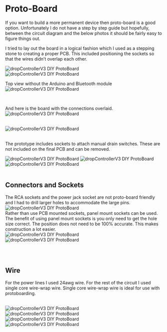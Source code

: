 

# Proto-Board
If you want to build a more permanent device then proto-board is a good option. Unfortunately I do not have a step by step guide but hopefully, between the circuit diagram and the below photos it should be fairly easy to figure things out.

I tried to lay out the board in a logical fashion which I used as a stepping stone to creating a proper PCB. This included positioning the sockets so that the wires didn’t overlap each other.


<img src="imgs/dropControllerV3_DIY_ProtoBoard_001.jpg" alt="dropControllerV3 DIY ProtoBoard" >

<br>

<img src="imgs/dropControllerV3_DIY_ProtoBoard_002_Back.jpg" alt="dropControllerV3 DIY ProtoBoard" >

<br>

Top view without the Arduino and Bluetooth module
<img src="imgs/dropControllerV3_DIY_ProtoBoard_003_NoArduino.jpg" alt="dropControllerV3 DIY ProtoBoard" >

<br>

And here is the board with the connections overlaid.
<img src="imgs/dropControllerV3_DIY_ProtoBoard_004.jpg" alt="dropControllerV3 DIY ProtoBoard" >

<br>

<img src="imgs/dropControllerV3_DIY_ProtoBoard_004_Overlay_Back.jpg" alt="dropControllerV3 DIY ProtoBoard" >

<br>
<br>

The prototype includes sockets to attach manual drain switches. These are not included on the final PCB and can be removed.

<img src="imgs/dropControllerV3_DIY_ProtoBoard_005_SwitchSockets.jpg" alt="dropControllerV3 DIY ProtoBoard" >

<img src="imgs/dropControllerV3_DIY_ProtoBoard_006_Switches.jpg" alt="dropControllerV3 DIY ProtoBoard" >

<img src="imgs/dropControllerV3_DIY_ProtoBoard_007_SwitchesBack.jpg" alt="dropControllerV3 DIY ProtoBoard" >

<br>
<br>

## Connectors and Sockets
The RCA sockets and the power jack socket are not proto-board friendly and I had to drill larger holes to accommodate the large pins.
<img src="imgs/dropControllerV3_DIY_ProtoBoard_008_RCA-Sockets.jpg" alt="dropControllerV3 DIY ProtoBoard" >
<br>
Rather than use PCB mounted sockets, panel mount sockets can be used.
The benefit of using panel mount sockets is you only need to get the hole size correct. The position does not need to be 100% accurate. This makes construction a lot easier.
<br>
<img src="imgs/dropControllerV3_DIY_ProtoBoard_009_PanelMountSockets.jpg" alt="dropControllerV3 DIY ProtoBoard" >
<br>
<img src="imgs/dropControllerV3_DIY_ProtoBoard_009_PanelMountSockets2.jpg" alt="dropControllerV3 DIY ProtoBoard" >

<br>
<br>

## Wire
For the power lines I used 24awg wire. For the rest of the circuit I used single core wire-wrap wire. Single core wire-wrap wire is ideal for use with protoboarding.

<br>

<img src="imgs/dropControllerV3_DIY_ProtoBoard_010_wire.jpg" alt="dropControllerV3 DIY ProtoBoard" >

<br>

<img src="imgs/dropControllerV3_DIY_ProtoBoard_011_wire2.jpg" alt="dropControllerV3 DIY ProtoBoard" >

<br>

<img src="imgs/dropControllerV3_DIY_ProtoBoard_013_wire4.jpg" alt="dropControllerV3 DIY ProtoBoard" >

<br>

<img src="imgs/dropControllerV3_DIY_ProtoBoard_012_wire3.jpg" alt="dropControllerV3 DIY ProtoBoard" >


<br>
<br>

